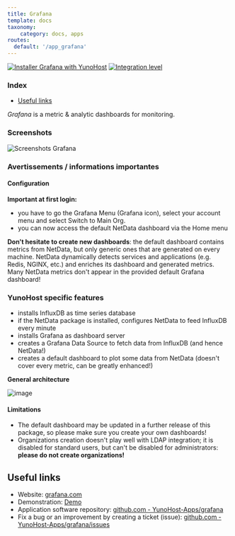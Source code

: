 ```yaml
---
title: Grafana
template: docs
taxonomy:
    category: docs, apps
routes:
  default: '/app_grafana'
---
```


[![Installer Grafana with YunoHost](https://install-app.yunohost.org/install-with-yunohost.svg)](https://install-app.yunohost.org/?app=grafana) [![Integration level](https://dash.yunohost.org/integration/grafana.svg)](https://dash.yunohost.org/appci/app/grafana)

### Index

- [Useful links](#useful-links)

*Grafana* is a metric & analytic dashboards for monitoring.

### Screenshots

![Screenshots Grafana](https://github.com/YunoHost-Apps/grafana_ynh/blob/master/doc/screenshots/Grafana8_Kubernetes.jpg)

### Avertissements / informations importantes

#### Configuration

**Important at first login:**

* you have to go the Grafana Menu (Grafana icon), select your account menu and select Switch to Main Org.
* you can now access the default NetData dashboard via the Home menu

**Don't hesitate to create new dashboards**: the default dashboard contains metrics from NetData, but only generic ones that are generated on every machine. NetData dynamically detects services and applications (e.g. Redis, NGINX, etc.) and enriches its dashboard and generated metrics. Many NetData metrics don't appear in the provided default Grafana dashboard!

### YunoHost specific features

* installs InfluxDB as time series database
* if the NetData package is installed, configures NetData to feed InfluxDB every minute
* installs Grafana as dashboard server
* creates a Grafana Data Source to fetch data from InfluxDB (and hence NetData!)
* creates a default dashboard to plot some data from NetData (doesn't cover every metric, can be greatly enhanced!)

**General architecture**

![image](https://cloud.githubusercontent.com/assets/2662304/20649711/29f182ba-b4ce-11e6-97c8-ab2c0ab59833.png)

#### Limitations

* The default dashboard may be updated in a further release of this package, so please make sure you create your own dashboards!
* Organizations creation doesn't play well with LDAP integration; it is disabled for standard users, but can't be disabled for administrators: **please do not create organizations!**

## Useful links

+ Website: [grafana.com](https://grafana.com/)
+ Demonstration: [Demo](https://play.grafana.org/)
+ Application software repository: [github.com - YunoHost-Apps/grafana](https://github.com/YunoHost-Apps/grafana_ynh)
+ Fix a bug or an improvement by creating a ticket (issue): [github.com - YunoHost-Apps/grafana/issues](https://github.com/YunoHost-Apps/grafana_ynh/issues)
